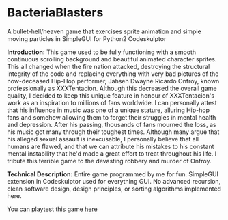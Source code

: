 # BacteriaBlasters
A bullet-hell/heaven game that exercises sprite animation and simple moving particles in SimpleGUI for Python2 Codeskulptor

**Introduction:**
This game used to be fully functioning with a smooth continuous scrolling background and beautiful animated character sprites.
This all changed when the fire nation attacked, destroying the structural integrity of the code and replacing everything with very bad
pictures of the now-deceased Hip-Hop performer, Jahseh Dwayne Ricardo Onfroy, known professionally as XXXTentacion. Although this decreased
the overall game quality, I decided to keep this unique feature in honour of XXXTentacion's work as an inspiration to millions of fans
worldwide. I can personally attest that his influence in music was one of a unique stature, alluring Hip-hop fans and somehow allowing
them to forget their struggles in mental health and depression. After his passing, thousands of fans mourned the loss, as his music
got many through their toughest times. Although many argue that his alleged sexual assault is inexcusable, I personally believe that
all humans are flawed, and that we can attribute his mistakes to his constant mental instability that he'd made a great effort to treat
throughout his life. I tribute this terrible game to the devasting robbery and murder of Onfroy.


**Technical Description:**
Entire game programmed by me for fun. SimpleGUI extension in Codeskulptor used for everything GUI. No advanced recursion, clean software
design, design principles, or sorting algorithms implemented here. 

You can playtest this game [here](http://www.codeskulptor.org/#user47_z7FHFqUmYL_5.py)
